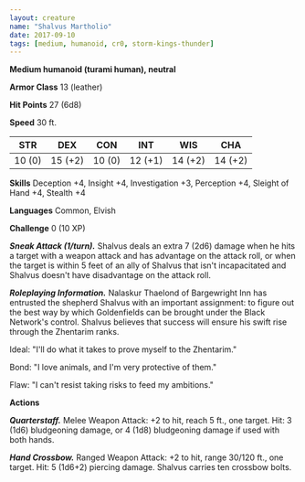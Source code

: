 ```yaml
---
layout: creature
name: "Shalvus Martholio"
date: 2017-09-10
tags: [medium, humanoid, cr0, storm-kings-thunder]
---
```


**Medium humanoid (turami human), neutral**

**Armor Class** 13 (leather)

**Hit Points** 27 (6d8)

**Speed** 30 ft.

|   STR   |   DEX   |   CON   |   INT   |   WIS   |   CHA   |
|:-----:|:-----:|:-----:|:-----:|:-----:|:-----:|
| 10 (0) | 15 (+2) | 10 (0) | 12 (+1) | 14 (+2) | 14 (+2) |

**Skills** Deception +4, Insight +4, Investigation +3, Perception +4, Sleight of Hand +4, Stealth +4

**Languages** Common, Elvish

**Challenge** 0 (10 XP)

***Sneak Attack (1/turn).*** Shalvus deals an extra 7 (2d6) damage when he hits a target with a weapon attack and has advantage on the attack roll, or when the target is within 5 feet of an ally of Shalvus that isn't incapacitated and Shalvus doesn't have disadvantage on the attack roll.

***Roleplaying Information.*** Nalaskur Thaelond of Bargewright Inn has entrusted the shepherd Shalvus with an important assignment: to figure out the best way by which Goldenfields can be brought under the Black Network's control. Shalvus believes that success will ensure his swift rise through the Zhentarim ranks.

Ideal: "I'll do what it takes to prove myself to the Zhentarim."

Bond: "I love animals, and I'm very protective of them."

Flaw: "I can't resist taking risks to feed my ambitions."

**Actions**

***Quarterstaff.*** Melee Weapon Attack: +2 to hit, reach 5 ft., one target. Hit: 3 (1d6) bludgeoning damage, or 4 (1d8) bludgeoning damage if used with both hands.

***Hand Crossbow.*** Ranged Weapon Attack: +2 to hit, range 30/120 ft., one target. Hit: 5 (1d6+2) piercing damage. Shalvus carries ten crossbow bolts.

